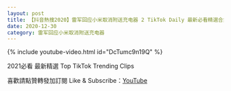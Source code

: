 ```yaml
---
layout: post
title: 【抖音熱搜2020】雷军回应小米取消附送充电器 2 TikTok Daily 最新必看精選合集2020 12 30
date: 2020-12-30
category: 雷军回应小米取消附送充电器
---
```


{% include youtube-video.html id="DcTumc9n19Q" %}

2021必看 最新精選 Top TikTok Trending Clips

喜歡請點贊轉發加訂閱 Like & Subscribe：[YouTube](https://www.youtube.com/channel/UCAoR7VcanIPd04uEq_GIylA/videos)


